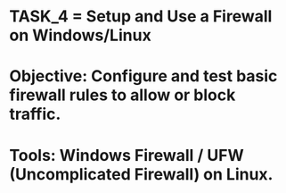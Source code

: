 # TASK_4 = Setup and Use a Firewall on Windows/Linux
# Objective: Configure and test basic firewall rules to allow or block traffic.<BR>
# Tools: Windows Firewall / UFW (Uncomplicated Firewall) on Linux.
